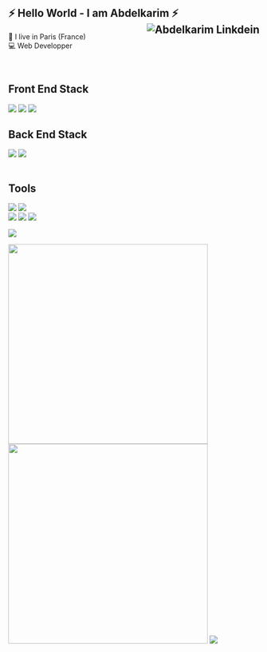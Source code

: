 ## ⚡️ Hello World - I am <strong>Abdelkarim</strong> ⚡️ <a href="https://twitter.com/badelgeek" target="_blank" rel="nofollow"><a href="https://www.linkedin.com/in/abdelkarim-mehiaoui" target="_blank" rel="nofollow"><img align="right" alt="Abdelkarim Linkdein" height="auto" src="https://img.shields.io/badge/LinkedIn-0077B5?style=for-the-badge&logo=linkedin&logoColor=white" /></a>


<p>
  💼 I live in Paris (France)<br/>
  💻 Web Developper<br/>
  </p>
  
  <div>
  <br>
  <h2>Front End Stack</h2>
    <img src="https://img.shields.io/badge/HTML5-E34F26?style=for-the-badge&logo=html5&logoColor=white"/>
    <img src="https://img.shields.io/badge/CSS3-1572B6?style=for-the-badge&logo=css3&logoColor=white"/>
    <img src="https://img.shields.io/badge/JavaScript-F7DF1E?style=for-the-badge&logo=javascript&logoColor=black"/> 
  <h2>Back End Stack</h2>
    <img src="https://img.shields.io/badge/Node.js-43853D?style=for-the-badge&logo=node.js&logoColor=white"/>
    <img src="https://img.shields.io/badge/Express.js-404D59?style=for-the-badge"/>
    <!-- LOGOS
    https://dev.to/envoy_/150-badges-for-github-pnk
    <br>
    <img src="https://img.shields.io/badge/MongoDB-4EA94B?style=for-the-badge&logo=mongodb&logoColor=white"/>
    -->
    <br><br>
    <h2>Tools</h2>
      <img src="https://img.shields.io/badge/Visual_Studio_Code-0078D4?style=for-the-badge&logo=visual%20studio%20code&logoColor=white"/>
      <img src="https://img.shields.io/badge/iTerm2-000000?style=for-the-badge&logo=iterm2&logoColor=white"/>
    <br>      
      <img src="https://img.shields.io/badge/-Git-F44D27?style=for-the-badge&logo=Git&logoColor=white"/>
      <img src="https://img.shields.io/badge/GitHub-100000?style=for-the-badge&logo=github&logoColor=white"/>
      <img src="https://img.shields.io/badge/NPM-FF1B2D?style=for-the-badge"/>
    <p>
      <img src="https://img.shields.io/badge/-Slack-E01563?style=for-the-badge&logo=Slack&logoColor=white"/>
     </p>
    </div>

<p align = "left">
  <img src = "https://github-readme-stats.vercel.app/api?username=badelgeek&show_icons=true&theme=algolia&count_private=true" width = 400>
  <img src = "https://github-readme-streak-stats.herokuapp.com?user=badelgeek&theme=algolia" width = 400>
  <img src="https://activity-graph.herokuapp.com/graph?username=badelgeek&theme=react-dark" />
  <!-- <img src = "https://github-readme-stats.vercel.app/api/top-langs/?username=badelgeek&layout=default&theme=algolia" > -->
</p>




